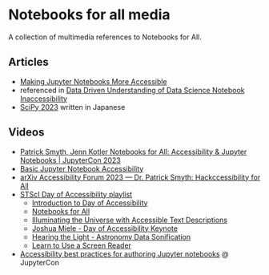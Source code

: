 # Notebooks for all media

A collection of multimedia references to Notebooks for All.

## Articles 

* [Making Jupyter Notebooks More Accessible]
* referenced in [Data Driven Understanding of Data
Science Notebook Inaccessibility]
* [SciPy 2023](https://gihyo.jp/article/2023/08/scipy2023) written in Japanese

## Videos

* [Patrick Smyth, Jenn Kotler Notebooks for All: Accessibility & Jupyter Notebooks | JupyterCon 2023](https://www.youtube.com/watch?v=LJMS9R-KFXQ)
* [Basic Jupyter Notebook Accessibility](https://www.youtube.com/watch?v=KsUF_HjA97U&t=318s)
* [arXiv Accessibility Forum 2023 — Dr. Patrick Smyth: Hackccessibility for All](https://www.youtube.com/watch?v=1v3jFCWQfI8)
* [STScI Day of Accessibility playlist](https://www.youtube.com/playlist?list=PLCPZgcYzVpj_WHHCTUpec8THYEMzXZnR1)   
    * [Introduction to Day of Accessibility]
    * [Notebooks for All]
    * [Illuminating the Universe with Accessible Text Descriptions]
    * [Joshua Miele - Day of Accessibility Keynote]
    * [Hearing the Light - Astronomy Data Sonification]
    * [Learn to Use a Screen Reader]
* [Accessibility best practices for authoring Jupyter notebooks] @ JupyterCon


[Introduction to Day of Accessibility]: https://www.youtube.com/watch?v=9ELaUM1fRNc&list=PLCPZgcYzVpj_WHHCTUpec8THYEMzXZnR1&index=1&t=9s&pp=iAQB
[Notebooks for All]: https://www.youtube.com/watch?v=Cmvh_nZoqM8&list=PLCPZgcYzVpj_WHHCTUpec8THYEMzXZnR1&index=2&pp=iAQB
[Illuminating the Universe with Accessible Text Descriptions]: https://www.youtube.com/watch?v=Xpka7pDl2fI&list=PLCPZgcYzVpj_WHHCTUpec8THYEMzXZnR1&index=3&pp=iAQB
[Joshua Miele - Day of Accessibility Keynote]: https://www.youtube.com/watch?v=pR29v4-J6i0&list=PLCPZgcYzVpj_WHHCTUpec8THYEMzXZnR1&index=4&t=6s&pp=iAQB
[Hearing the Light - Astronomy Data Sonification]: https://www.youtube.com/watch?v=-MBpGKoULyc&list=PLCPZgcYzVpj_WHHCTUpec8THYEMzXZnR1&index=5&t=10s&pp=iAQB
[Learn to Use a Screen Reader]: https://www.youtube.com/watch?v=F189lurxSbs&list=PLCPZgcYzVpj_WHHCTUpec8THYEMzXZnR1&index=6&pp=iAQB
[Making Jupyter Notebooks More Accessible]: https://astrobites.org/2023/06/10/notebooks-for-all/
[Data Driven Understanding of Data Science Notebook Inaccessibility]: https://arxiv.org/pdf/2308.03241.pdf

[Accessibility best practices for authoring Jupyter notebooks]: https://www.youtube.com/watch?v=onjRLjveGxk